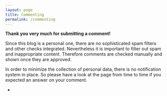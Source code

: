 ```yaml
---
layout: page
title: Commenting
permalink: /commenting
---
```


**Thank you very much for submitting a comment!**

Since this blog is a personal one, there are no sophisticated spam filters and other checks integrated.
Nevertheless it is important to filter out spam and inappropriate content.
Therefore comments are checked manually and shown once they are approved.

In order to minimize the collection of personal data, there is no notification system in place.
So please have a look at the page from time to time if you expected an answer on your comment.

<ul class="pager blog-pager">
    <li class="previous" id="back-button" />
</ul>

<script>

window.addEventListener("load", function () {
    var urlParams = new URLSearchParams(window.location.search);
    if(urlParams.has('url')) {
        var backButtonContainer = document.getElementById('back-button');
        
        const backButtonLink = document.createElement('a');
        backButtonLink.setAttribute('href', urlParams.get('url'));
        backButtonLink.setAttribute('data-toggle', 'tooltip');
        backButtonLink.setAttribute('data-placement', 'top');
        
        var label = document.createTextNode('Back to post'); 
        backButtonLink.appendChild(label);
        
        backButtonContainer.appendChild(backButtonLink);
    }
});
</script>